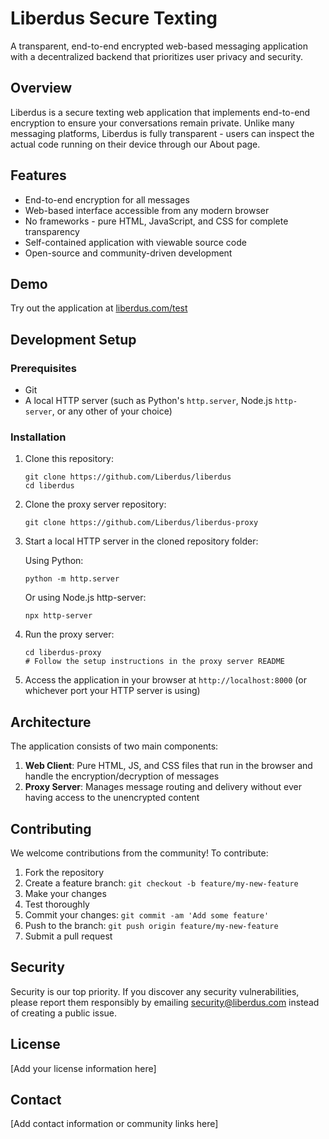 # Liberdus Secure Texting

A transparent, end-to-end encrypted web-based messaging application with a decentralized backend that prioritizes user privacy and security.

## Overview

Liberdus is a secure texting web application that implements end-to-end encryption to ensure your conversations remain private. Unlike many messaging platforms, Liberdus is fully transparent - users can inspect the actual code running on their device through our About page.

## Features

- End-to-end encryption for all messages
- Web-based interface accessible from any modern browser
- No frameworks - pure HTML, JavaScript, and CSS for complete transparency
- Self-contained application with viewable source code
- Open-source and community-driven development

## Demo

Try out the application at [liberdus.com/test](https://liberdus.com/test)

## Development Setup

### Prerequisites

- Git
- A local HTTP server (such as Python's `http.server`, Node.js `http-server`, or any other of your choice)

### Installation

1. Clone this repository:
   ```
   git clone https://github.com/Liberdus/liberdus
   cd liberdus
   ```

2. Clone the proxy server repository:
   ```
   git clone https://github.com/Liberdus/liberdus-proxy
   ```

3. Start a local HTTP server in the cloned repository folder:
   
   Using Python:
   ```
   python -m http.server
   ```
   
   Or using Node.js http-server:
   ```
   npx http-server
   ```

4. Run the proxy server:
   ```
   cd liberdus-proxy
   # Follow the setup instructions in the proxy server README
   ```

5. Access the application in your browser at `http://localhost:8000` (or whichever port your HTTP server is using)

## Architecture

The application consists of two main components:

1. **Web Client**: Pure HTML, JS, and CSS files that run in the browser and handle the encryption/decryption of messages
2. **Proxy Server**: Manages message routing and delivery without ever having access to the unencrypted content

## Contributing

We welcome contributions from the community! To contribute:

1. Fork the repository
2. Create a feature branch: `git checkout -b feature/my-new-feature`
3. Make your changes
4. Test thoroughly
5. Commit your changes: `git commit -am 'Add some feature'`
6. Push to the branch: `git push origin feature/my-new-feature`
7. Submit a pull request

## Security

Security is our top priority. If you discover any security vulnerabilities, please report them responsibly by emailing security@liberdus.com instead of creating a public issue.

## License

[Add your license information here]

## Contact

[Add contact information or community links here]
